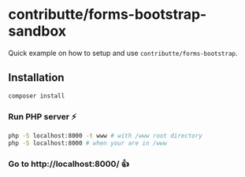 # contributte/forms-bootstrap-sandbox

Quick example on how to setup and use `contributte/forms-bootstrap`. 

## Installation

```bash
composer install
```

### Run PHP server ⚡️

```bash
php -S localhost:8000 -t www # with /www root directory
php -S localhost:8000 # when your are in /www
```

### Go to http://localhost:8000/ 👍

